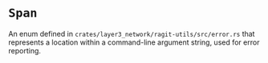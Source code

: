 # `Span`

An enum defined in `crates/layer3_network/ragit-utils/src/error.rs` that represents a location within a command-line argument string, used for error reporting.